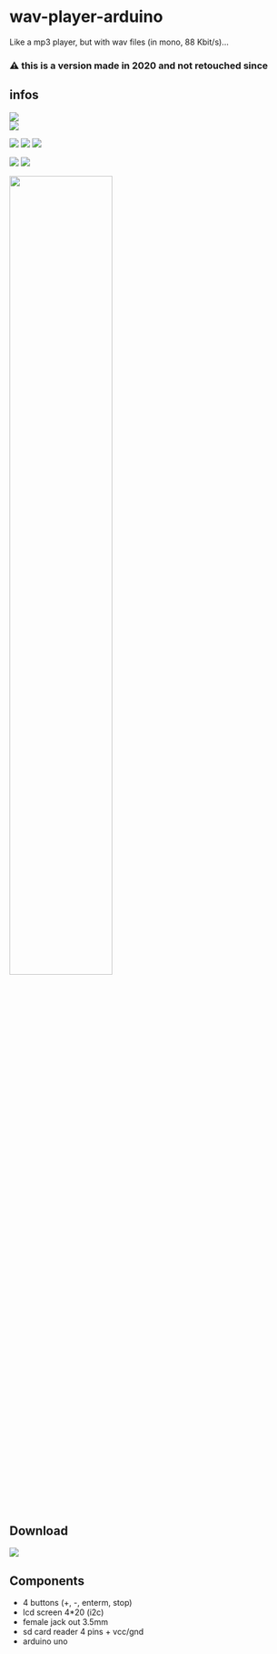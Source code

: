 # wav-player-arduino
Like a mp3 player, but with wav files (in mono, 88 Kbit/s)...

### ⚠️ this is a version made in 2020 and not retouched since

## infos ##
[![](https://tokei.rs/b1/github/baramex/wav-player-arduino)]()<br/>
[![](https://img.shields.io/github/languages/top/baramex/wav-player-arduino?style=for-the-badge)]()

[![](https://img.shields.io/github/downloads/baramex/wav-player-arduino/total?style=for-the-badge)](https://github.com/baramex/wav-player-arduino/releases/)
[![](https://img.shields.io/github/v/release/baramex/wav-player-arduino?style=for-the-badge&label=last%20release)](https://github.com/baramex/wav-player-arduino/releases/latest/)
[![](https://img.shields.io/github/release-date/baramex/wav-player-arduino.svg?style=for-the-badge&label=last%20release%20date)](https://github.com/baramex/wav-player-arduino/releases/latest/)

[![](https://img.shields.io/github/license/baramex/wav-player-arduino?style=for-the-badge)](https://choosealicense.com/licenses/lgpl-3.0/)
[![](https://img.shields.io/badge/author-baramex-red?style=for-the-badge)](https://github.com/baramex/)

<img src="https://user-images.githubusercontent.com/47333747/177224170-94e9973c-55a3-45c1-ac31-0357eac03ed3.jpg" width='60%'>

## Download
[![](https://img.shields.io/github/v/release/baramex/wav-player-arduino?style=for-the-badge&label=last%20release)](https://github.com/baramex/wav-player-arduino/releases/latest/)

## Components
- 4 buttons (+, -, enterm, stop)
- lcd screen 4*20 (i2c)
- female jack out 3.5mm
- sd card reader 4 pins + vcc/gnd
- arduino uno

